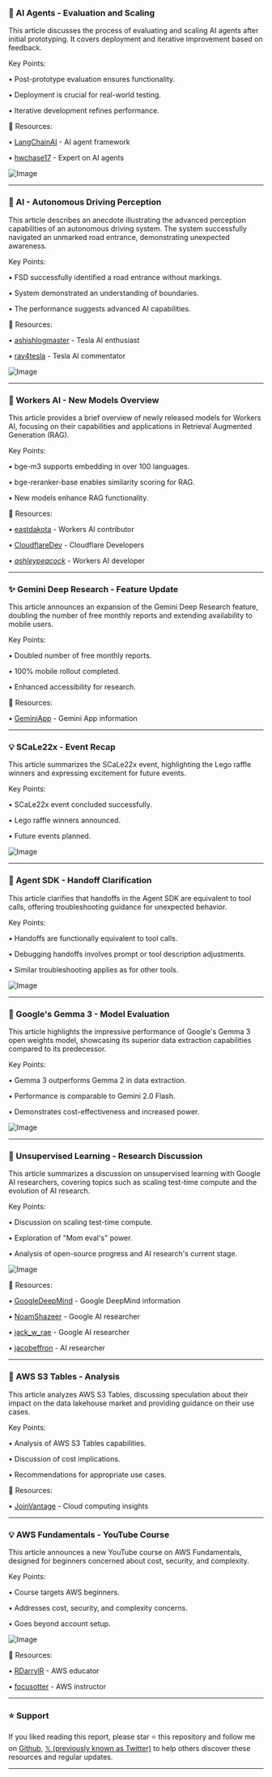 ### 🤖 AI Agents - Evaluation and Scaling

This article discusses the process of evaluating and scaling AI agents after initial prototyping.  It covers deployment and iterative improvement based on feedback.

Key Points:

•  Post-prototype evaluation ensures functionality.

•  Deployment is crucial for real-world testing.

•  Iterative development refines performance.


🔗 Resources:

• [LangChainAI](https://x.com/LangChainAI) - AI agent framework

• [hwchase17](https://x.com/hwchase17) -  Expert on AI agents

![Image](https://pbs.twimg.com/media/GmQBvwCbgAENEWI?format=png&name=small)


---

### 🤖 AI - Autonomous Driving Perception

This article describes an anecdote illustrating the advanced perception capabilities of an autonomous driving system. The system successfully navigated an unmarked road entrance, demonstrating unexpected awareness.

Key Points:

•  FSD successfully identified a road entrance without markings.

•  System demonstrated an understanding of boundaries.

•  The performance suggests advanced AI capabilities.


🔗 Resources:

• [ashishlogmaster](https://x.com/ashishlogmaster) - Tesla AI enthusiast

• [ray4tesla](https://x.com/ray4tesla) - Tesla AI commentator

![Image](https://pbs.twimg.com/amplify_video_thumb/1901520360472002560/img/4BiHQqngl4Pkj4R0.jpg)


---

### 🤖 Workers AI - New Models Overview

This article provides a brief overview of newly released models for Workers AI, focusing on their capabilities and applications in Retrieval Augmented Generation (RAG).

Key Points:

• bge-m3 supports embedding in over 100 languages.

• bge-reranker-base enables similarity scoring for RAG.

• New models enhance RAG functionality.


🔗 Resources:

• [eastdakota](https://x.com/eastdakota) -  Workers AI contributor

• [CloudflareDev](https://x.com/CloudflareDev) - Cloudflare Developers

• [_ashleypeacock_](https://x.com/_ashleypeacock) - Workers AI developer


---

### ✨ Gemini Deep Research - Feature Update

This article announces an expansion of the Gemini Deep Research feature, doubling the number of free monthly reports and extending availability to mobile users.

Key Points:

• Doubled number of free monthly reports.

• 100% mobile rollout completed.

• Enhanced accessibility for research.


🔗 Resources:

• [GeminiApp](https://x.com/GeminiApp) - Gemini App information


---

### 💡 SCaLe22x - Event Recap

This article summarizes the SCaLe22x event, highlighting the Lego raffle winners and expressing excitement for future events.

Key Points:

•  SCaLe22x event concluded successfully.

• Lego raffle winners announced.

• Future events planned.


![Image](https://pbs.twimg.com/media/GmRKKfQXwAApE5X?format=jpg&name=small)


---

### 🤖 Agent SDK - Handoff Clarification

This article clarifies that handoffs in the Agent SDK are equivalent to tool calls, offering troubleshooting guidance for unexpected behavior.

Key Points:

• Handoffs are functionally equivalent to tool calls.

• Debugging handoffs involves prompt or tool description adjustments.

• Similar troubleshooting applies as for other tools.


![Image](https://pbs.twimg.com/media/GmQ4d1SaAAA_Gjm?format=jpg&name=small)


---

### 🤖 Google's Gemma 3 - Model Evaluation

This article highlights the impressive performance of Google's Gemma 3 open weights model, showcasing its superior data extraction capabilities compared to its predecessor.

Key Points:

• Gemma 3 outperforms Gemma 2 in data extraction.

• Performance is comparable to Gemini 2.0 Flash.

• Demonstrates cost-effectiveness and increased power.


![Image](https://pbs.twimg.com/media/GmBqPRDWEAAZadl?format=jpg&name=small)


---

### 🤖 Unsupervised Learning - Research Discussion

This article summarizes a discussion on unsupervised learning with Google AI researchers, covering topics such as scaling test-time compute and the evolution of AI research.

Key Points:

•  Discussion on scaling test-time compute.

•  Exploration of "Mom eval's" power.

•  Analysis of open-source progress and AI research's current stage.


![Image](https://pbs.twimg.com/media/GmQQo8LbsAAaYSz?format=jpg&name=small)

🔗 Resources:

• [GoogleDeepMind](https://x.com/GoogleDeepMind) - Google DeepMind information

• [NoamShazeer](https://x.com/NoamShazeer) -  Google AI researcher

• [jack_w_rae](https://x.com/jack_w_rae) - Google AI researcher

• [jacobeffron](https://x.com/jacobeffron) - AI researcher


---

### 🤖 AWS S3 Tables - Analysis

This article analyzes AWS S3 Tables, discussing speculation about their impact on the data lakehouse market and providing guidance on their use cases.

Key Points:

•  Analysis of AWS S3 Tables capabilities.

•  Discussion of cost implications.

•  Recommendations for appropriate use cases.


🔗 Resources:

• [JoinVantage](https://x.com/JoinVantage) - Cloud computing insights


---

### 💡 AWS Fundamentals - YouTube Course

This article announces a new YouTube course on AWS Fundamentals, designed for beginners concerned about cost, security, and complexity.

Key Points:

•  Course targets AWS beginners.

•  Addresses cost, security, and complexity concerns.

•  Goes beyond account setup.



![Image](https://pbs.twimg.com/media/GmQdKImXUAACKuN?format=jpg&name=small)

🔗 Resources:

• [RDarrylR](https://x.com/RDarrylR) - AWS educator

• [focusotter](https://x.com/focusotter) - AWS instructor


---

### ⭐️ Support

If you liked reading this report, please star ⭐️ this repository and follow me on [Github](https://github.com/Drix10), [𝕏 (previously known as Twitter)](https://x.com/DRIX_10_) to help others discover these resources and regular updates.

---